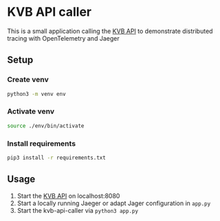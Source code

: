 # KVB API caller

This is a small application calling the [KVB API](https://github.com/janritter/kvb-api) to demonstrate distributed tracing with OpenTelemetry and Jaeger

## Setup

### Create venv

```bash
python3 -m venv env
```

### Activate venv

```bash
source ./env/bin/activate
```

### Install requirements

```bash
pip3 install -r requirements.txt
```

## Usage

1. Start the [KVB API](https://github.com/janritter/kvb-api) on localhost:8080
2. Start a locally running Jaeger or adapt Jager configuration in `app.py`
3. Start the kvb-api-caller via `python3 app.py`
